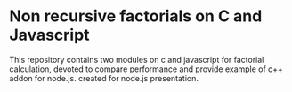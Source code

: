 # Non recursive factorials on C and Javascript
This repository contains two modules on c and javascript for factorial calculation, devoted to compare performance and provide example of c++ addon for node.js.
created for node.js presentation.
